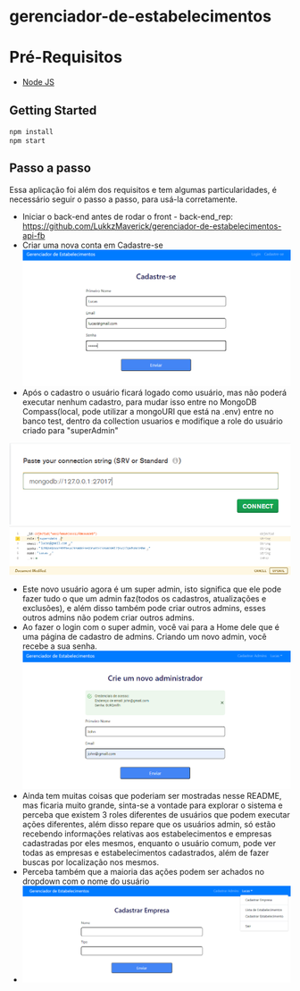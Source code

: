# gerenciador-de-estabelecimentos

# Pré-Requisitos

 - [Node JS](https://nodejs.org/en/)

## Getting Started
    npm install   
    npm start

## Passo a passo
Essa aplicação foi além dos requisitos e tem algumas particularidades, é necessário seguir o passo a passo, para usá-la corretamente.

- Iniciar o back-end antes de rodar o front - back-end_rep: https://github.com/LukkzMaverick/gerenciador-de-estabelecimentos-api-fb
- Criar uma nova conta em Cadastre-se
![](/readmeImages/cadastrar.png)
- Após o cadastro o usuário ficará logado como usuário, mas não poderá executar nenhum cadastro, para mudar isso entre no MongoDB Compass(local, pode utilizar a mongoURI que está na .env) entre no banco test, dentro da collection usuarios e modifique a role do usuário criado para "superAdmin"

![](/readmeImages/connectionString.png)
![](/readmeImages/superAdmin.png)

- Este novo usuário agora é um super admin, isto significa que ele pode fazer tudo o que um admin faz(todos os cadastros, atualizações e exclusões), e além disso também pode criar outros admins, esses outros admins não podem criar outros admins.
- Ao fazer o login com o super admin, você vai para a Home dele que é uma página de cadastro de admins. Criando um novo admin, você recebe a sua senha.
![](/readmeImages/cadastrarAdmin.png)
- Ainda tem muitas coisas que poderiam ser mostradas nesse README, mas ficaria muito grande, sinta-se a vontade para explorar o sistema e perceba que existem 3 roles diferentes de usuários que podem executar ações diferentes, além disso repare que os usuários admin, só estão recebendo informações relativas aos estabelecimentos e empresas cadastradas por eles mesmos, enquanto o usuário comum, pode ver todas as empresas e estabelecimentos cadastrados, além de fazer buscas por localização nos mesmos.
- Perceba também que a maioria das ações podem ser achados no dropdown com o nome do usuário
- ![](/readmeImages/dropdown.png)
